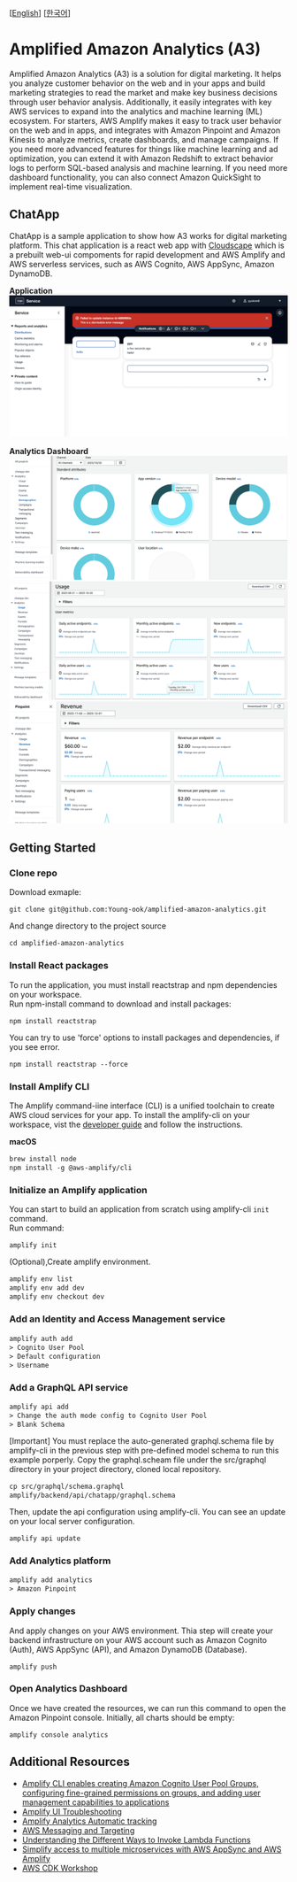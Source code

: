 [[English](README.md)] [[한국어](README.ko.md)]

# Amplified Amazon Analytics (A3)
Amplified Amazon Analytics (A3) is a solution for digital marketing. It helps you analyze customer behavior on the web and in your apps and build marketing strategies to read the market and make key business decisions through user behavior analysis. Additionally, it easily integrates with key AWS services to expand into the analytics and machine learning (ML) ecosystem. For starters, AWS Amplify makes it easy to track user behavior on the web and in apps, and integrates with Amazon Pinpoint and Amazon Kinesis to analyze metrics, create dashboards, and manage campaigns. If you need more advanced features for things like machine learning and ad optimization, you can extend it with Amazon Redshift to extract behavior logs to perform SQL-based analysis and machine learning. If you need more dashboard functionality, you can also connect Amazon QuickSight to implement real-time visualization.

## ChatApp
ChatApp is a sample application to show how A3 works for digital marketing platform. This chat application is a react web app with [Cloudscape](https://cloudscape.design/) which is a prebuilt web-ui compoments for rapid development and AWS Amplify and AWS serverless services, such as AWS Cognito, AWS AppSync, Amazon DynamoDB.

**Application**\
![chatapp-cloudscape-amplify](../../../../images/chatapp-cloudscape-amplify.png)

**Analytics Dashboard**\
![aws-pp-client-platform](../../../../images/aws-pp-client-platform.png)
![aws-pp-mau](../../../../images/aws-pp-mau.png)
![aws-pp-revenue](../../../../images/aws-pp-revenue.png)

## Getting Started
### Clone repo
Download exmaple:
```
git clone git@github.com:Young-ook/amplified-amazon-analytics.git
```
And change directory to the project source
```
cd amplified-amazon-analytics
```

### Install React packages
To run the application, you must install reactstrap and npm dependencies on your workspace.\
Run npm-install command to download and install packages:
```
npm install reactstrap
```
You can try to use 'force' options to install packages and dependencies, if you see error.
```
npm install reactstrap --force
```

### Install Amplify CLI
The Amplify command-iine interface (CLI) is a unified toolchain to create AWS cloud services for your app. To install the amplify-cli on your workspace, vist the [developer guide](https://docs.amplify.aws/cli/start/install/) and follow the instructions.

**macOS**
```
brew install node
npm install -g @aws-amplify/cli
```

### Initialize an Amplify application
You can start to build an application from scratch using amplify-cli `init` command.\
Run command:
```
amplify init
```
(Optional),Create amplify environment.
```
amplify env list
amplify env add dev
amplify env checkout dev
```
### Add an Identity and Access Management service
```
amplify auth add
> Cognito User Pool
> Default configuration
> Username
```

### Add a GraphQL API service
```
amplify api add
> Change the auth mode config to Cognito User Pool
> Blank Schema
```
[Important] You must replace the auto-generated graphql.schema file by amplify-cli in the previous step with pre-defined model schema to run this example porperly.
Copy the graphql.scheam file under the src/graphql directory in your project directory, cloned local repository.
```
cp src/graphql/schema.graphql amplify/backend/api/chatapp/graphql.schema
```
Then, update the api configuration using amplify-cli. You can see an update on your local server configuration. 
```
amplify api update
```

### Add Analytics platform
```
amplify add analytics
> Amazon Pinpoint
```

### Apply changes
And apply changes on your AWS environment. Thia step will create your backend infrastructure on your AWS account such as Amazon Cognito (Auth), AWS AppSync (API), and Amazon DynamoDB (Database).
```
amplify push
```

### Open Analytics Dashboard
Once we have created the resources, we can run this command to open the Amazon Pinpoint console. Initially, all charts should be empty:
```
amplify console analytics
```

## Additional Resources
- [Amplify CLI enables creating Amazon Cognito User Pool Groups, configuring fine-grained permissions on groups, and adding user management capabilities to applications](https://aws.amazon.com/ko/blogs/mobile/amplify-cli-enables-creating-amazon-cognito-user-pool-groups-configuring-fine-grained-permissions-on-groups-and-adding-user-management-capabilities-to-applications/)
- [Amplify UI Troubleshooting](https://ui.docs.amplify.aws/react/getting-started/troubleshooting)
- [Amplify Analytics Automatic tracking](https://docs.amplify.aws/lib/analytics/autotrack/q/platform/js/)
- [AWS Messaging and Targeting](https://aws.amazon.com/blogs/messaging-and-targeting/)
- [Understanding the Different Ways to Invoke Lambda Functions](https://aws.amazon.com/blogs/architecture/understanding-the-different-ways-to-invoke-lambda-functions/)
- [Simplify access to multiple microservices with AWS AppSync and AWS Amplify](https://aws.amazon.com/blogs/mobile/appsync-microservices/)
- [AWS CDK Workshop](https://cdkworkshop.com/)
